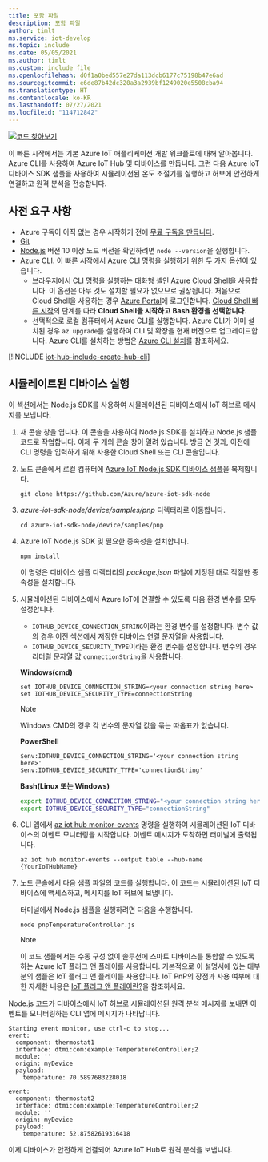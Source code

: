 ```yaml
---
title: 포함 파일
description: 포함 파일
author: timlt
ms.service: iot-develop
ms.topic: include
ms.date: 05/05/2021
ms.author: timlt
ms.custom: include file
ms.openlocfilehash: d0f1a0bed557e27da113dcb6177c75198b47e6ad
ms.sourcegitcommit: e6de87b42dc320a3a2939bf1249020e5508cba94
ms.translationtype: HT
ms.contentlocale: ko-KR
ms.lasthandoff: 07/27/2021
ms.locfileid: "114712842"
---
```

[![코드 찾아보기](../articles/iot-develop/media/common/browse-code.svg)](https://github.com/Azure/azure-iot-sdk-node/tree/master/device/samples/pnp)

이 빠른 시작에서는 기본 Azure IoT 애플리케이션 개발 워크플로에 대해 알아봅니다. Azure CLI를 사용하여 Azure IoT Hub 및 디바이스를 만듭니다. 그런 다음 Azure IoT 디바이스 SDK 샘플을 사용하여 시뮬레이션된 온도 조절기를 실행하고 허브에 안전하게 연결하고 원격 분석을 전송합니다.

## <a name="prerequisites"></a>사전 요구 사항
- Azure 구독이 아직 없는 경우 시작하기 전에 [무료 구독을 만듭니다](https://azure.microsoft.com/free/?WT.mc_id=A261C142F).
- [Git](https://git-scm.com/downloads)
- [Node.js](https://nodejs.org) 버전 10 이상 노드 버전을 확인하려면 `node --version`을 실행합니다.
- Azure CLI. 이 빠른 시작에서 Azure CLI 명령을 실행하기 위한 두 가지 옵션이 있습니다.
    - 브라우저에서 CLI 명령을 실행하는 대화형 셸인 Azure Cloud Shell을 사용합니다. 이 옵션은 아무 것도 설치할 필요가 없으므로 권장됩니다. 처음으로 Cloud Shell을 사용하는 경우 [Azure Portal](https://portal.azure.com)에 로그인합니다. [Cloud Shell 빠른 시작](../articles/cloud-shell/quickstart.md)의 단계를 따라 **Cloud Shell을 시작하고** **Bash 환경을 선택합니다**.
    - 선택적으로 로컬 컴퓨터에서 Azure CLI를 실행합니다. Azure CLI가 이미 설치된 경우 `az upgrade`를 실행하여 CLI 및 확장을 현재 버전으로 업그레이드합니다. Azure CLI를 설치하는 방법은 [Azure CLI 설치]( /cli/azure/install-azure-cli)를 참조하세요.

[!INCLUDE [iot-hub-include-create-hub-cli](iot-hub-include-create-hub-cli.md)]

## <a name="run-a-simulated-device"></a>시뮬레이트된 디바이스 실행
이 섹션에서는 Node.js SDK를 사용하여 시뮬레이션된 디바이스에서 IoT 허브로 메시지를 보냅니다. 

1. 새 콘솔 창을 엽니다. 이 콘솔을 사용하여 Node.js SDK를 설치하고 Node.js 샘플 코드로 작업합니다. 이제 두 개의 콘솔 창이 열려 있습니다. 방금 연 것과, 이전에 CLI 명령을 입력하기 위해 사용한 Cloud Shell 또는 CLI 콘솔입니다.

1. 노드 콘솔에서 로컬 컴퓨터에 [Azure IoT Node.js SDK 디바이스 샘플](https://github.com/Azure/azure-iot-sdk-node/tree/master/device/samples)을 복제합니다.

    ```console
    git clone https://github.com/Azure/azure-iot-sdk-node
    ```

1. *azure-iot-sdk-node/device/samples/pnp* 디렉터리로 이동합니다.

    ```console
    cd azure-iot-sdk-node/device/samples/pnp
    ```

1. Azure IoT Node.js SDK 및 필요한 종속성을 설치합니다.

    ```console
    npm install
    ```

    이 명령은 디바이스 샘플 디렉터리의 *package.json* 파일에 지정된 대로 적절한 종속성을 설치합니다.

1. 시뮬레이션된 디바이스에서 Azure IoT에 연결할 수 있도록 다음 환경 변수를 모두 설정합니다.
    * `IOTHUB_DEVICE_CONNECTION_STRING`이라는 환경 변수를 설정합니다. 변수 값의 경우 이전 섹션에서 저장한 디바이스 연결 문자열을 사용합니다.
    * `IOTHUB_DEVICE_SECURITY_TYPE`이라는 환경 변수를 설정합니다. 변수의 경우 리터럴 문자열 값 `connectionString`을 사용합니다.

    **Windows(cmd)**

    ```console
    set IOTHUB_DEVICE_CONNECTION_STRING=<your connection string here>
    set IOTHUB_DEVICE_SECURITY_TYPE=connectionString
    ```

    > [!NOTE]
    > Windows CMD의 경우 각 변수의 문자열 값을 묶는 따옴표가 없습니다.

    **PowerShell**

    ```azurepowershell
    $env:IOTHUB_DEVICE_CONNECTION_STRING='<your connection string here>'
    $env:IOTHUB_DEVICE_SECURITY_TYPE='connectionString'
    ```

    **Bash(Linux 또는 Windows)**

    ```bash
    export IOTHUB_DEVICE_CONNECTION_STRING="<your connection string here>"
    export IOTHUB_DEVICE_SECURITY_TYPE="connectionString"
    ```
1. CLI 앱에서 [az iot hub monitor-events](/cli/azure/iot/hub#az_iot_hub_monitor_events) 명령을 실행하여 시뮬레이션된 IoT 디바이스의 이벤트 모니터링을 시작합니다.  이벤트 메시지가 도착하면 터미널에 출력됩니다.

    ```azurecli-interactive
    az iot hub monitor-events --output table --hub-name {YourIoTHubName}
    ```

1. 노드 콘솔에서 다음 샘플 파일의 코드를 실행합니다. 이 코드는 시뮬레이션된 IoT 디바이스에 액세스하고, 메시지를 IoT 허브에 보냅니다.

    터미널에서 Node.js 샘플을 실행하려면 다음을 수행합니다.
    ```console
    node pnpTemperatureController.js
    ```
    > [!NOTE]
    > 이 코드 샘플에서는 수동 구성 없이 솔루션에 스마트 디바이스를 통합할 수 있도록 하는 Azure IoT 플러그 앤 플레이를 사용합니다.  기본적으로 이 설명서에 있는 대부분의 샘플은 IoT 플러그 앤 플레이를 사용합니다. IoT PnP의 장점과 사용 여부에 대한 자세한 내용은 [IoT 플러그 앤 플레이란?](../articles/iot-develop/overview-iot-plug-and-play.md)을 참조하세요.

Node.js 코드가 디바이스에서 IoT 허브로 시뮬레이션된 원격 분석 메시지를 보내면 이벤트를 모니터링하는 CLI 앱에 메시지가 나타납니다.

```output
Starting event monitor, use ctrl-c to stop...
event:
  component: thermostat1
  interface: dtmi:com:example:TemperatureController;2
  module: ''
  origin: myDevice
  payload:
    temperature: 70.5897683228018

event:
  component: thermostat2
  interface: dtmi:com:example:TemperatureController;2
  module: ''
  origin: myDevice
  payload:
    temperature: 52.87582619316418
```

이제 디바이스가 안전하게 연결되어 Azure IoT Hub로 원격 분석을 보냅니다.